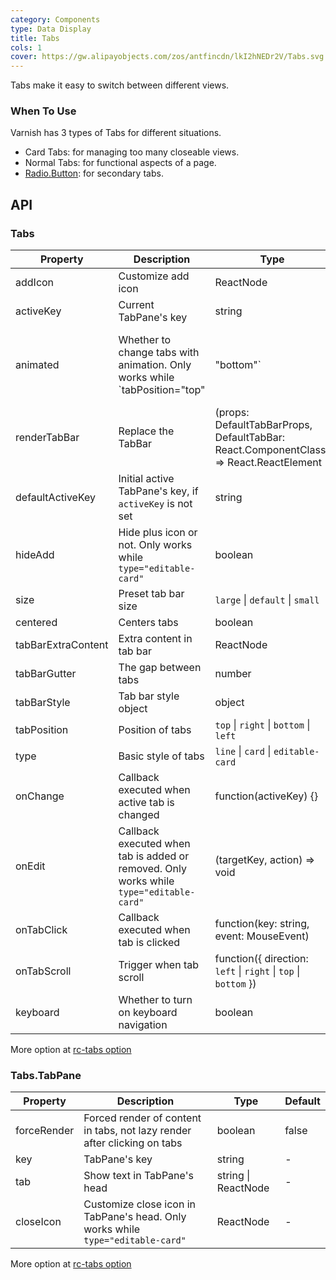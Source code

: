 ```yaml
---
category: Components
type: Data Display
title: Tabs
cols: 1
cover: https://gw.alipayobjects.com/zos/antfincdn/lkI2hNEDr2V/Tabs.svg
---
```


Tabs make it easy to switch between different views.

### When To Use

Varnish has 3 types of Tabs for different situations.

- Card Tabs: for managing too many closeable views.
- Normal Tabs: for functional aspects of a page.
- [Radio.Button](/components/radio/#components-radio-demo-radiobutton): for secondary tabs.

## API

### Tabs

| Property | Description | Type | Default | Version |
| --- | --- | --- | --- | --- |
| addIcon | Customize add icon | ReactNode | - | 4.4.0 |
| activeKey | Current TabPane's key | string | - |  |
| animated | Whether to change tabs with animation. Only works while `tabPosition="top" | "bottom"` | boolean \| {inkBar: boolean, tabPane: boolean} | false |  |
| renderTabBar | Replace the TabBar | (props: DefaultTabBarProps, DefaultTabBar: React.ComponentClass) => React.ReactElement | - |  |
| defaultActiveKey | Initial active TabPane's key, if `activeKey` is not set | string | - |  |
| hideAdd | Hide plus icon or not. Only works while `type="editable-card"` | boolean | false |  |
| size | Preset tab bar size | `large` \| `default` \| `small` | `default` |  |
| centered | Centers tabs | boolean | false | 4.4.0 |
| tabBarExtraContent | Extra content in tab bar | ReactNode | - |  |
| tabBarGutter | The gap between tabs | number | - |  |
| tabBarStyle | Tab bar style object | object | - |  |
| tabPosition | Position of tabs | `top` \| `right` \| `bottom` \| `left` | `top` |  |
| type | Basic style of tabs | `line` \| `card` \| `editable-card` | `line` |  |
| onChange | Callback executed when active tab is changed | function(activeKey) {} | - |  |
| onEdit | Callback executed when tab is added or removed. Only works while `type="editable-card"` | (targetKey, action) => void | - |  |
| onTabClick | Callback executed when tab is clicked | function(key: string, event: MouseEvent) | - |  |
| onTabScroll | Trigger when tab scroll | function({ direction: `left` \| `right` \| `top` \| `bottom` }) | - | 4.3.0 |
| keyboard | Whether to turn on keyboard navigation | boolean | true |  |

More option at [rc-tabs option](https://github.com/react-component/tabs#tabs)

### Tabs.TabPane

| Property | Description | Type | Default |
| --- | --- | --- | --- |
| forceRender | Forced render of content in tabs, not lazy render after clicking on tabs | boolean | false |
| key | TabPane's key | string | - |
| tab | Show text in TabPane's head | string \| ReactNode | - |
| closeIcon | Customize close icon in TabPane's head. Only works while `type="editable-card"` | ReactNode | - |

More option at [rc-tabs option](https://github.com/react-component/tabs#tabpane)
